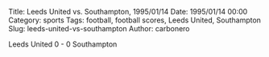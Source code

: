 Title: Leeds United vs. Southampton, 1995/01/14
Date: 1995/01/14 00:00
Category: sports
Tags: football, football scores, Leeds United, Southampton
Slug: leeds-united-vs-southampton
Author: carbonero


Leeds United 0 - 0 Southampton
